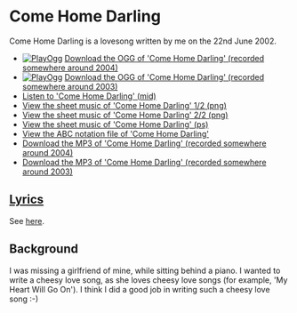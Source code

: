 # Come Home Darling

Come Home Darling is a lovesong written by me
on the 22nd June 2002.

- [![PlayOgg](http://static.fsf.org/playogg/Play_ogg_80x15.png "I support PlayOgg!")](http://playogg.org)
  [Download the OGG of 'Come Home Darling' (recorded somewhere around 2004)](http://www.richelbilderbeek.nl/CD03_03ComeHomeDarling.ogg)
- [![PlayOgg](http://static.fsf.org/playogg/Play_ogg_80x15.png "I support PlayOgg!")](http://playogg.org)
  [Download the OGG of 'Come Home Darling' (recorded somewhere around 2003)](http://www.richelbilderbeek.nl/CD02_02ComeHomeDarling.ogg)
- [Listen to 'Come Home Darling' (mid)](http://www.richelbilderbeek.nl/SongComeHomeDarling.mid)
- [View the sheet music of 'Come Home Darling' 1/2 (png)](14_come_home_darling-0.png)
- [View the sheet music of 'Come Home Darling' 2/2 (png)](14_come_home_darling-1.png)
- [View the sheet music of 'Come Home Darling' (ps)](14_come_home_darling.ps)
- [View the ABC notation file of 'Come Home Darling'](14_come_home_darling.abc)
- [Download the MP3 of 'Come Home Darling' (recorded somewhere around 2004)](http://www.richelbilderbeek.nl/CD03_03ComeHomeDarling.mp3)
- [Download the MP3 of 'Come Home Darling' (recorded somewhere around 2003)](http://www.richelbilderbeek.nl/CD02_02ComeHomeDarling.mp3)

## [Lyrics](14_come_home_darling.txt)

See [here](14_come_home_darling.txt).

## Background

I was missing a girlfriend of mine, while sitting behind a piano.
I wanted to write a cheesy love song, as she loves cheesy love
songs (for example, 'My Heart Will Go On'). I think I did
a good job in writing such a cheesy love song :-)

